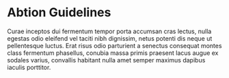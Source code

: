 # Abtion Guidelines

Curae inceptos dui fermentum tempor porta accumsan cras lectus, nulla egestas odio eleifend vel taciti nibh dignissim, netus potenti dis neque ut pellentesque luctus. Erat risus odio parturient a senectus consequat montes class fermentum phasellus, conubia massa primis praesent lacus augue ex sodales varius, convallis habitant nulla amet semper maximus dapibus iaculis porttitor.
